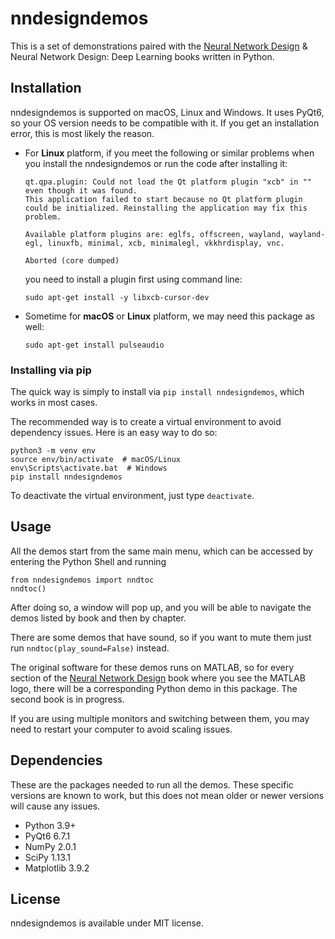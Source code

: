 # nndesigndemos

This is a set of demonstrations paired with the [Neural Network Design](https://hagan.okstate.edu/nnd.html) 
& Neural Network Design: Deep Learning books written in Python.

## Installation

nndesigndemos is supported on macOS, Linux and Windows. It uses PyQt6, so your OS version needs to be compatible with it.
 If you get an installation error, this is most likely the reason.

* For **Linux** platform, if you meet the following or similar problems when you install the nndesigndemos or run the code after installing it:
 
     ```
     qt.qpa.plugin: Could not load the Qt platform plugin "xcb" in "" even though it was found.
     This application failed to start because no Qt platform plugin could be initialized. Reinstalling the application may fix this problem.
     
     Available platform plugins are: eglfs, offscreen, wayland, wayland-egl, linuxfb, minimal, xcb, minimalegl, vkkhrdisplay, vnc.
     
     Aborted (core dumped)
     ```

    you need to install a plugin first using command line:

   ```
   sudo apt-get install -y libxcb-cursor-dev
   ```

* Sometime for **macOS** or **Linux** platform, we may need this package as well:
   ```
   sudo apt-get install pulseaudio
   ```

### Installing via pip

The quick way is simply to install via `pip install nndesigndemos`, which works in most cases.

The recommended way is to create a virtual environment to avoid dependency issues. Here is an easy way to do so:

```
python3 -m venv env
source env/bin/activate  # macOS/Linux
env\Scripts\activate.bat  # Windows
pip install nndesigndemos
```

To deactivate the virtual environment, just type `deactivate`.

## Usage

All the demos start from the same main menu, which can be accessed by entering the Python Shell and running

```
from nndesigndemos import nndtoc
nndtoc()
```

After doing so, a window will pop up, and you will be able to navigate the demos listed by book and then by chapter.

There are some demos that have sound, so if you want to mute them just run `nndtoc(play_sound=False)` instead.

The original software for these demos runs on MATLAB, so for every section of the 
[Neural Network Design](https://hagan.okstate.edu/NNDesign.pdf) book where you see the MATLAB logo, 
there will be a corresponding Python demo in this package. The second book is in progress.

If you are using multiple monitors and switching between them, you may need to restart your computer to avoid scaling issues.

## Dependencies

These are the packages needed to run all the demos. These specific versions are known to work, but this does not mean 
older or newer versions will cause any issues.

- Python 3.9+
- PyQt6 6.7.1
- NumPy 2.0.1
- SciPy 1.13.1
- Matplotlib 3.9.2

## License

nndesigndemos is available under MIT license.
